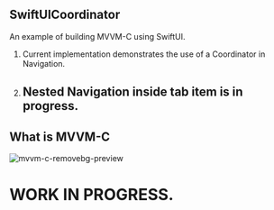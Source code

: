 
## SwiftUICoordinator 
An example of building MVVM-C using SwiftUI.
1. Current implementation demonstrates the use of a Coordinator in Navigation.
2. ## Nested Navigation inside tab item is in progress.
   
## What is MVVM-C
![mvvm-c-removebg-preview](https://github.com/Gagan5278/SwiftUICoordinator/assets/2304583/c374a4e2-7ec5-48ee-9d87-92c3ca5637e5)

# WORK IN PROGRESS.
